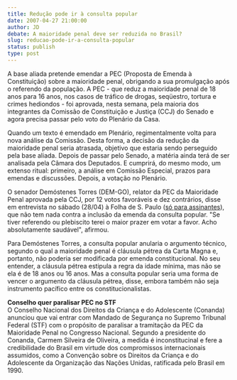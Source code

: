 ```yaml
---
title: Redução pode ir à consulta popular
date: 2007-04-27 21:00:00
author: JD
debate: A maioridade penal deve ser reduzida no Brasil?
slug: reducao-pode-ir-a-consulta-popular
status: publish 
type: post
---
```


  
A base aliada pretende emendar a PEC (Proposta de Emenda à Constituição) sobre a maioridade penal, obrigando a sua promulgação após o referendo da população. A PEC - que reduz a maioridade penal de 18 anos para 16 anos, nos casos de tráfico de drogas, seqüestro, tortura e crimes hediondos - foi aprovada, nesta semana, pela maioria dos integrantes da Comissão de Constituição e Justiça (CCJ) do Senado e agora precisa passar pelo voto do Plenário da Casa.  
  
Quando um texto é emendado em Plenário, regimentalmente volta para nova análise da Comissão. Desta forma, a decisão da redução da maioridade penal seria atrasada, objetivo que estaria sendo perseguido pela base aliada. Depois de passar pelo Senado, a matéria ainda terá de ser analisada pela Câmara dos Deputados. E cumprirá, do mesmo modo, um extenso ritual: primeiro, a análise em Comissão Especial, prazos para emendas e discussões. Depois, a votação no Plenário.  
  
O senador Demóstenes Torres (DEM-GO), relator da PEC da Maioridade Penal aprovada pela CCJ, por 12 votos favoráveis e dez contrários, disse em entrevista no sábado (28/04) à Folha de S. Paulo ([só para assinantes](http://www1.folha.uol.com.br/fsp/cotidian/ff2804200718.htm)), que não tem nada contra a inclusão da emenda da consulta popular. "Se tiver referendo ou plebiscito terei o maior prazer em votar a favor. Acho absolutamente saudável", afirmou.  
  
Para Demóstenes Torres, a consulta popular anularia o argumento técnico, segundo o qual a maioridade penal é cláusula pétrea da Carta Magna e, portanto, não poderia ser modificada por emenda constitucional. No seu entender, a cláusula pétrea estipula a regra da idade mínima, mas não se ela é de 18 anos ou 16 anos. Mas a consulta popular seria uma forma de vencer o argumento da cláusula pétrea, disse, embora também não seja instrumento pacífico entre os constitucionalistas.  
  
**Conselho quer paralisar PEC no STF**  
O Conselho Nacional dos Direitos da Criança e do Adolescente (Conanda) anunciou que vai entrar com Mandado de Segurança no Supremo Tribunal Federal (STF) com o propósito de paralisar a tramitação da PEC da Maioridade Penal no Congresso Nacional. Segundo a presidente do Conanda, Carmem Silveira de Oliveira, a medida é inconstitucinal e fere a credibilidade do Brasil em virtude dos compromissos internacionais assumidos, como a Convenção sobre os Direitos da Criança e do Adolescente da Organização das Nações Unidas, ratificada pelo Brasil em 1990. 
